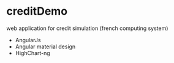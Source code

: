 # creditDemo
web application for credit simulation (french computing system)

- AngularJs 
- Angular material design
- HighChart-ng
